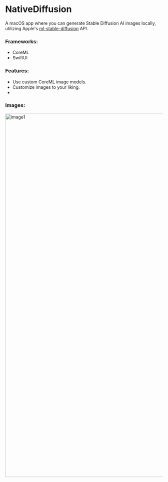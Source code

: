 # NativeDiffusion

A macOS app where you can generate Stable Diffusion AI images locally, utilizing Apple's [ml-stable-diffusion](https://github.com/apple/ml-stable-diffusion/tree/48f07f24891155a14c51dd835bba7371bdf32d0e) API.

### Frameworks:
- CoreML
- SwiftUI

### Features:
- Use custom CoreML image models.
- Customize images to your liking.
- 

### Images:
<img width="1158" alt="image1" src="https://github.com/mohalibou/NativeDiffusion/assets/73797962/f7144eef-eee7-4d9a-9dbe-d8917035d4cf">
